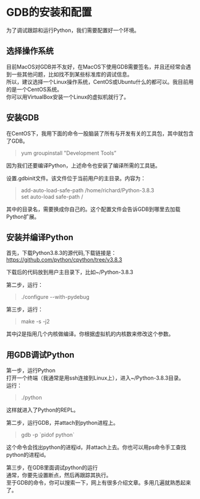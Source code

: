 # GDB的安装和配置
为了调试跟踪和运行Python，我们需要配置好一个环境。

## 选择操作系统
目前MacOS对GDB并不友好，在MacOS下使用GDB需要签名，并且还经常会遇到一些其他问题，比如找不到某些标准库的调试信息。   
所以，建议选择一个Linux操作系统，CentOS或Ubuntu什么的都可以。我目前用的是一个CentOS系统。   
你可以用VirtualBox安装一个Linux的虚拟机就行了。

## 安装GDB
在CentOS下，我用下面的命令一股脑装了所有与开发有关的工具包，其中就包含了GDB。
>yum groupinstall "Development Tools”
    
因为我们还要编译Python，上述命令也安装了编译所需的工具链。    

设置.gdbinit文件。该文件位于当前用户的主目录。内容为：
>add-auto-load-safe-path /home/richard/Python-3.8.3   
>set auto-load safe-path /   

其中的目录名，需要换成你自己的。这个配置文件会告诉GDB到哪里去加载Python扩展。

## 安装并编译Python
首先，下载Python3.8.3的源代码,下载链接是：https://github.com/python/cpython/tree/v3.8.3   

下载后的代码放到用户主目录下，比如~/Python-3.8.3


第二步，运行：
>./configure --with-pydebug

第三步，运行：
>make -s -j2   

其中j2是指用几个内核做编译。你根据虚拟机的内核数来修改这个参数。   

## 用GDB调试Python
第一步，运行Python   
打开一个终端（我通常是用ssh连接到Linux上），进入~/Python-3.8.3目录。   
运行：
> ./python  

这样就进入了Python的REPL。   

第二步，运行GDB，并attach到python进程上。
> gdb -p \`pidof python`  

这个命令会找出python的进程id，并attach上去。你也可以用ps命令手工查找python的进程id。


第三步，在GDB里面调试python的运行    
通常，你要先设置断点，然后再跟踪其执行。  
至于GDB的命令，你可以搜索一下，网上有很多介绍文章。多用几遍就熟悉起来了。  







